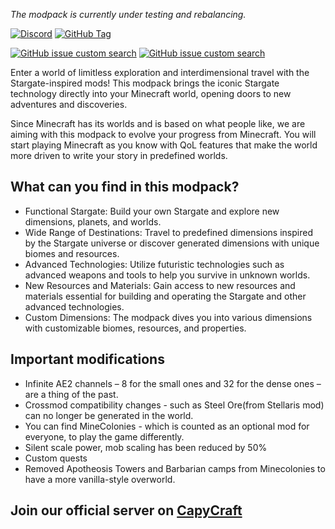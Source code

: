 _The modpack is currently under testing and rebalancing._

[![Discord](https://img.shields.io/discord/1221428346118733864?style=for-the-badge&logo=discord&label=Discord)](https://discord.gg/exV9JXJdEn) [![GitHub Tag](https://img.shields.io/github/v/tag/Nightw4re/universum?style=for-the-badge&logo=curseforge&label=Version)](https://www.curseforge.com/minecraft/modpacks/universum)

[![GitHub issue custom search](https://img.shields.io/github/issues-search?query=repo%3ANightw4re%2Funiversum%20state%3Aopen%20-label%3Aidle%20label%3Abug&style=for-the-badge&label=Bugs&color=orange)](https://github.com/Nightw4re/universum/issues)
[![GitHub issue custom search](https://img.shields.io/github/issues-search?query=repo%3ANightw4re%2Funiversum%20state%3Aopen%20-label%3Aidle%20label%3Aenhancement&style=for-the-badge&label=Requests)](https://github.com/Nightw4re/universum/issues)

Enter a world of limitless exploration and interdimensional travel with the Stargate-inspired mods! This modpack brings the iconic Stargate technology directly into your Minecraft world, opening doors to new adventures and discoveries.

Since Minecraft has its worlds and is based on what people like, we are aiming with this modpack to evolve your progress from Minecraft. You will start playing Minecraft as you know with QoL features that make the world more driven to write your story in predefined worlds.

## What can you find in this modpack?

*   Functional Stargate: Build your own Stargate and explore new dimensions, planets, and worlds.
*   Wide Range of Destinations: Travel to predefined dimensions inspired by the Stargate universe or discover generated dimensions with unique biomes and resources.
*   Advanced Technologies: Utilize futuristic technologies such as advanced weapons and tools to help you survive in unknown worlds.
*   New Resources and Materials: Gain access to new resources and materials essential for building and operating the Stargate and other advanced technologies.
*   Custom Dimensions: The modpack dives you into various dimensions with customizable biomes, resources, and properties.

## Important modifications

*   Infinite AE2 channels – 8 for the small ones and 32 for the dense ones – are a thing of the past.
*   Crossmod compatibility changes - such as Steel Ore(from Stellaris mod) can no longer be generated in the world.
*   You can find MineColonies - which is counted as an optional mod for everyone, to play the game differently.
*   Silent scale power, mob scaling has been reduced by 50%
*   Custom quests
*   Removed Apotheosis Towers and Barbarian camps from Minecolonies to have a more vanilla-style overworld.

## Join our official server on [CapyCraft](https://discord.gg/exV9JXJdEn)
